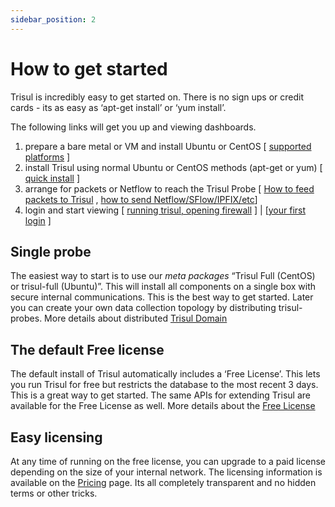 ```yaml
---
sidebar_position: 2
---
```

# How to get started

Trisul is incredibly easy to get started on. There is no sign ups or
credit cards - its as easy as ‘apt-get install’ or ‘yum install’.

The following links will get you up and viewing dashboards.

1. prepare a bare metal or VM and install Ubuntu or CentOS \[
   [supported platforms](https://www.trisul.org/download/) \]
2. install Trisul using normal Ubuntu or CentOS methods (apt-get or
   yum) \[ [quick install](https://www.trisul.org/download/) \]
3. arrange for packets or Netflow to reach the Trisul Probe \[ [How to
   feed packets to Trisul](/docs/ug/install/input_packets) , [how
   to send
   Netflow/SFlow/IPFIX/etc](/docs/ug/install/input_netflow)\]
4. login and start viewing \[ [running trisul, opening
   firewall](/docs/ug/install/startstop) \] \| \[[your first
   login](/docs/ug/basicusage/) \]

## Single probe

The easiest way to start is to use our *meta packages* “Trisul Full
(CentOS) or trisul-full (Ubuntu)”. This will install all components on a
single box with secure internal communications. This is the best way to
get started. Later you can create your own data collection topology by
distributing trisul-probes. More details about distributed [Trisul
Domain](/docs/ug/domain)

## The default Free license

The default install of Trisul automatically includes a ‘Free License’.
This lets you run Trisul for free but restricts the database to the most
recent 3 days. This is a great way to get started. The same APIs for
extending Trisul are available for the Free License as well. More
details about the [Free License](https://www.trisul.org/free-license/)

## Easy licensing

At any time of running on the free license, you can upgrade to a paid
license depending on the size of your internal network. The licensing
information is available on the [Pricing](https://www.trisul.org/pricing/) page. Its all
completely transparent and no hidden terms or other tricks.
